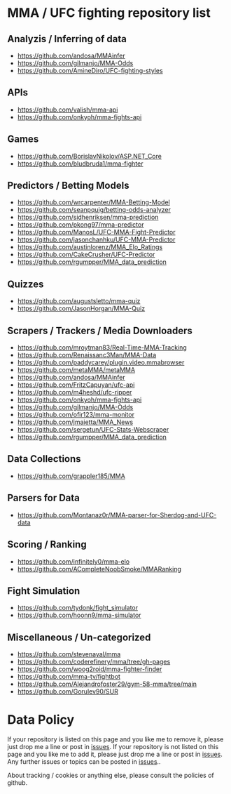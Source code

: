 # MMA / UFC fighting repository list

## Analyzis / Inferring of data

 - https://github.com/andosa/MMAinfer
 - https://github.com/gilmanjo/MMA-Odds
 - https://github.com/AmineDiro/UFC-fighting-styles

## APIs

 - https://github.com/valish/mma-api
 - https://github.com/onkyoh/mma-fights-api

## Games

 - https://github.com/BorislavNikolov/ASP.NET_Core
 - https://github.com/bludbruda1/mma-fighter

## Predictors / Betting Models

 - https://github.com/wrcarpenter/MMA-Betting-Model
 - https://github.com/seanpquig/betting-odds-analyzer
 - https://github.com/sidhenriksen/mma-prediction
 - https://github.com/pkong97/mma-predictor
 - https://github.com/ManosL/UFC-MMA-Fight-Predictor
 - https://github.com/jasonchanhku/UFC-MMA-Predictor
 - https://github.com/austinlorenz/MMA_Elo_Ratings
 - https://github.com/CakeCrusher/UFC-Predictor
 - https://github.com/rgumpper/MMA_data_prediction
 

## Quizzes

 - https://github.com/augustsletto/mma-quiz
 - https://github.com/JasonHorgan/MMA-Quiz

## Scrapers / Trackers / Media Downloaders

 - https://github.com/mroytman83/Real-Time-MMA-Tracking
 - https://github.com/Renaissanc3Man/MMA-Data
 - https://github.com/paddycarey/plugin.video.mmabrowser
 - https://github.com/metaMMA/metaMMA
 - https://github.com/andosa/MMAinfer
 - https://github.com/FritzCapuyan/ufc-api
 - https://github.com/m4heshd/ufc-ripper
 - https://github.com/onkyoh/mma-fights-api
 - https://github.com/gilmanjo/MMA-Odds
 - https://github.com/ofir123/mma-monitor
 - https://github.com/jmaietta/MMA_News
 - https://github.com/sergetun/UFC-Stats-Webscraper
 - https://github.com/rgumpper/MMA_data_prediction

## Data Collections

 - https://github.com/grappler185/MMA

## Parsers for Data

 - https://github.com/Montanaz0r/MMA-parser-for-Sherdog-and-UFC-data

## Scoring / Ranking

 - https://github.com/infinitely0/mma-elo
 - https://github.com/ACompleteNoobSmoke/MMARanking

## Fight Simulation

 - https://github.com/tydonk/fight_simulator
 - https://github.com/hoonn9/mma-simulator

## Miscellaneous / Un-categorized

 - https://github.com/stevenayal/mma
 - https://github.com/coderefinery/mma/tree/gh-pages
 - https://github.com/woog2roid/mma-fighter-finder
 - https://github.com/mma-tv/fightbot
 - https://github.com/Alejandrofoster29/gym-58-mma/tree/main
 - https://github.com/Gorulev90/SUR

# Data Policy

If your repository is listed on this page and you like me to remove it,
please just drop me a line or post in [issues](https://github.com/DavidBruchmann/mma-ufc-fighting-repo-list/issues).
If your repository is not listed on this page and you like me to add it,
please just drop me a line or post in [issues](https://github.com/DavidBruchmann/mma-ufc-fighting-repo-list/issues).
Any further issues or topics can be posted in [issues](https://github.com/DavidBruchmann/mma-ufc-fighting-repo-list/issues)..

About tracking / cookies or anything else, please consult the policies of github.
